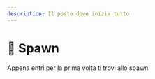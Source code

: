 ```yaml
---
description: Il posto dove inizia tutto
---
```


# 🌟 Spawn

Appena entri per la prima volta ti trovi allo spawn

